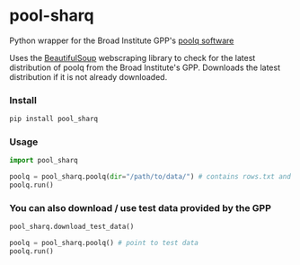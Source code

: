 # pool-sharq
Python wrapper for the Broad Institute GPP's [poolq software](https://portals.broadinstitute.org/gpp/public/software/poolq)

Uses the [BeautifulSoup](https://www.crummy.com/software/BeautifulSoup/) webscraping library to check for the latest distribution of poolq from the Broad Institute's GPP. Downloads the latest distribution if it is not already downloaded.

### Install

```BASH
pip install pool_sharq
```


### Usage

```python
import pool_sharq

poolq = pool_sharq.poolq(dir="/path/to/data/") # contains rows.txt and columns.txt along with fastq files. 
poolq.run()
```

### You can also download / use test data provided by the GPP
```python
pool_sharq.download_test_data()
```

```python
poolq = pool_sharq.poolq() # point to test data
poolq.run()
```

